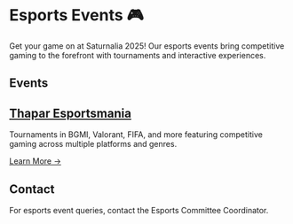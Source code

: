 # Esports Events 🎮

Get your game on at Saturnalia 2025! Our esports events bring competitive gaming to the forefront with tournaments and interactive experiences.

## Events

## [Thapar Esportsmania](./esports)
Tournaments in BGMI, Valorant, FIFA, and more featuring competitive gaming across multiple platforms and genres.

[Learn More →](./esports)


## Contact
For esports event queries, contact the Esports Committee Coordinator.
